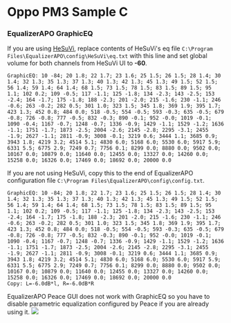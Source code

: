 # Oppo PM3 Sample C
### EqualizerAPO GraphicEQ
If you are using [HeSuVi](https://sourceforge.net/projects/hesuvi/), replace contents of HeSuVi's eq file `C:\Program Files\EqualizerAPO\config\HeSuVi\eq.txt` with this line and set global volume for both channels from HeSuVi UI to **-60**.
```
GraphicEQ: 10 -84; 20 1.8; 22 1.7; 23 1.6; 25 1.5; 26 1.5; 28 1.4; 30 1.4; 32 1.3; 35 1.3; 37 1.3; 40 1.3; 42 1.3; 45 1.3; 49 1.5; 52 1.5; 56 1.4; 59 1.4; 64 1.4; 68 1.5; 73 1.5; 78 1.5; 83 1.5; 89 1.5; 95 1.1; 102 0.2; 109 -0.5; 117 -1.1; 125 -1.8; 134 -2.3; 143 -2.5; 153 -2.4; 164 -1.7; 175 -1.8; 188 -2.3; 201 -2.0; 215 -1.6; 230 -1.1; 246 -0.6; 263 -0.2; 282 0.5; 301 1.0; 323 1.5; 345 1.8; 369 1.9; 395 1.7; 423 1.3; 452 0.8; 484 0.0; 518 -0.5; 554 -0.5; 593 -0.3; 635 -0.5; 679 -0.8; 726 -0.8; 777 -0.5; 832 -0.3; 890 -0.1; 952 -0.0; 1019 -0.1; 1090 -0.4; 1167 -0.7; 1248 -0.7; 1336 -0.9; 1429 -1.1; 1529 -1.2; 1636 -1.1; 1751 -1.7; 1873 -2.5; 2004 -2.6; 2145 -2.8; 2295 -3.1; 2455 -1.9; 2627 -1.1; 2811 -0.9; 3008 -0.1; 3219 0.6; 3444 1.1; 3685 0.9; 3943 1.8; 4219 3.2; 4514 5.1; 4830 6.0; 5168 6.0; 5530 6.0; 5917 5.9; 6331 5.5; 6775 2.9; 7249 0.7; 7756 0.1; 8299 0.0; 8880 0.0; 9502 0.0; 10167 0.0; 10879 0.0; 11640 0.0; 12455 0.0; 13327 0.0; 14260 0.0; 15258 0.0; 16326 0.0; 17469 0.0; 18692 0.0; 20000 0.0
```
If you are not using HeSuVi, copy this to the end of EqualizerAPO configuration file `C:\Program Files\EqualizerAPO\config\config.txt`.
```
GraphicEQ: 10 -84; 20 1.8; 22 1.7; 23 1.6; 25 1.5; 26 1.5; 28 1.4; 30 1.4; 32 1.3; 35 1.3; 37 1.3; 40 1.3; 42 1.3; 45 1.3; 49 1.5; 52 1.5; 56 1.4; 59 1.4; 64 1.4; 68 1.5; 73 1.5; 78 1.5; 83 1.5; 89 1.5; 95 1.1; 102 0.2; 109 -0.5; 117 -1.1; 125 -1.8; 134 -2.3; 143 -2.5; 153 -2.4; 164 -1.7; 175 -1.8; 188 -2.3; 201 -2.0; 215 -1.6; 230 -1.1; 246 -0.6; 263 -0.2; 282 0.5; 301 1.0; 323 1.5; 345 1.8; 369 1.9; 395 1.7; 423 1.3; 452 0.8; 484 0.0; 518 -0.5; 554 -0.5; 593 -0.3; 635 -0.5; 679 -0.8; 726 -0.8; 777 -0.5; 832 -0.3; 890 -0.1; 952 -0.0; 1019 -0.1; 1090 -0.4; 1167 -0.7; 1248 -0.7; 1336 -0.9; 1429 -1.1; 1529 -1.2; 1636 -1.1; 1751 -1.7; 1873 -2.5; 2004 -2.6; 2145 -2.8; 2295 -3.1; 2455 -1.9; 2627 -1.1; 2811 -0.9; 3008 -0.1; 3219 0.6; 3444 1.1; 3685 0.9; 3943 1.8; 4219 3.2; 4514 5.1; 4830 6.0; 5168 6.0; 5530 6.0; 5917 5.9; 6331 5.5; 6775 2.9; 7249 0.7; 7756 0.1; 8299 0.0; 8880 0.0; 9502 0.0; 10167 0.0; 10879 0.0; 11640 0.0; 12455 0.0; 13327 0.0; 14260 0.0; 15258 0.0; 16326 0.0; 17469 0.0; 18692 0.0; 20000 0.0
Copy: L=-6.0dB*l, R=-6.0dB*R
```
EqualizerAPO Peace GUI does not work with GraphicEQ so you have to disable parametric equalization configured by Peace if you are already using it.
![](https://raw.githubusercontent.com/jaakkopasanen/AutoEq/master/results/Innerfidelity%202017/innerfidelity/onear/Oppo%20PM3%20Sample%20C/Oppo%20PM3%20Sample%20C.png)
